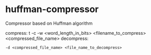 huffman-compressor
==================

Compressor based on Huffman algorithm

compress:
t
    -c -w <word_length_in_bits> <filename_to_compress> <compressed_file_name>
decompress:

    -d <compressed_file_name> <file_name_to_decompress>

